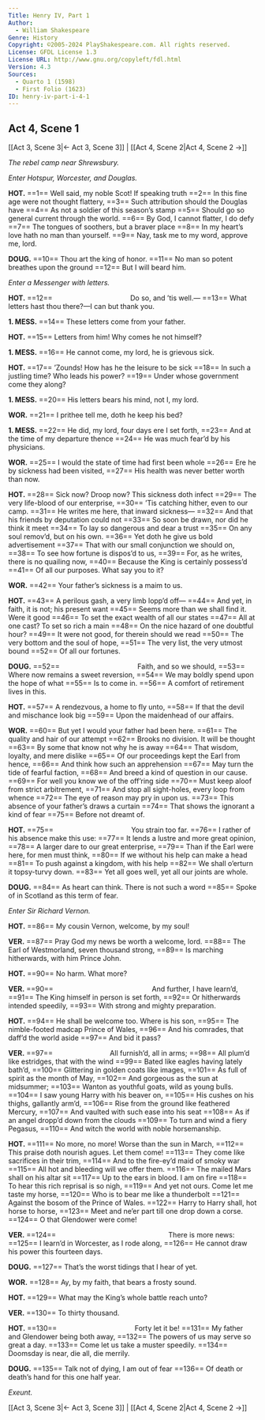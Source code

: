 ```yaml
---
Title: Henry IV, Part 1
Author: 
  - William Shakespeare
Genre: History
Copyright: ©2005-2024 PlayShakespeare.com. All rights reserved.
License: GFDL License 1.3
License URL: http://www.gnu.org/copyleft/fdl.html
Version: 4.3
Sources:
  - Quarto 1 (1598)
  - First Folio (1623)
ID: henry-iv-part-i-4-1
---
```


## Act 4, Scene 1
[[Act 3, Scene 3|← Act 3, Scene 3]] | [[Act 4, Scene 2|Act 4, Scene 2 →]]

*The rebel camp near Shrewsbury.*

*Enter Hotspur, Worcester, and Douglas.*

**HOT.**
==1== Well said, my noble Scot! If speaking truth
==2== In this fine age were not thought flattery,
==3== Such attribution should the Douglas have
==4== As not a soldier of this season’s stamp
==5== Should go so general current through the world.
==6== By God, I cannot flatter, I do defy
==7== The tongues of soothers, but a braver place
==8== In my heart’s love hath no man than yourself.
==9== Nay, task me to my word, approve me, lord.

**DOUG.**
==10== Thou art the king of honor.
==11== No man so potent breathes upon the ground
==12== But I will beard him.

*Enter a Messenger with letters.*

**HOT.**
==12==            Do so, and ’tis well.⁠—
==13== What letters hast thou there?—I can but thank you.

**1. MESS.**
==14== These letters come from your father.

**HOT.**
==15== Letters from him! Why comes he not himself?

**1. MESS.**
==16== He cannot come, my lord, he is grievous sick.

**HOT.**
==17== ’Zounds! How has he the leisure to be sick
==18== In such a justling time? Who leads his power?
==19== Under whose government come they along?

**1. MESS.**
==20== His letters bears his mind, not I, my lord.

**WOR.**
==21== I prithee tell me, doth he keep his bed?

**1. MESS.**
==22== He did, my lord, four days ere I set forth,
==23== And at the time of my departure thence
==24== He was much fear’d by his physicians.

**WOR.**
==25== I would the state of time had first been whole
==26== Ere he by sickness had been visited,
==27== His health was never better worth than now.

**HOT.**
==28== Sick now? Droop now? This sickness doth infect
==29== The very life-blood of our enterprise,
==30== ’Tis catching hither, even to our camp.
==31== He writes me here, that inward sickness⁠—
==32== And that his friends by deputation could not
==33== So soon be drawn, nor did he think it meet
==34== To lay so dangerous and dear a trust
==35== On any soul remov’d, but on his own.
==36== Yet doth he give us bold advertisement
==37== That with our small conjunction we should on,
==38== To see how fortune is dispos’d to us,
==39== For, as he writes, there is no quailing now,
==40== Because the King is certainly possess’d
==41== Of all our purposes. What say you to it?

**WOR.**
==42== Your father’s sickness is a maim to us.

**HOT.**
==43== A perilous gash, a very limb lopp’d off⁠—
==44== And yet, in faith, it is not; his present want
==45== Seems more than we shall find it. Were it good
==46== To set the exact wealth of all our states
==47== All at one cast? To set so rich a main
==48== On the nice hazard of one doubtful hour?
==49== It were not good, for therein should we read
==50== The very bottom and the soul of hope,
==51== The very list, the very utmost bound
==52== Of all our fortunes.

**DOUG.**
==52==            Faith, and so we should,
==53== Where now remains a sweet reversion,
==54== We may boldly spend upon the hope of what
==55== Is to come in.
==56== A comfort of retirement lives in this.

**HOT.**
==57== A rendezvous, a home to fly unto,
==58== If that the devil and mischance look big
==59== Upon the maidenhead of our affairs.

**WOR.**
==60== But yet I would your father had been here.
==61== The quality and hair of our attempt
==62== Brooks no division. It will be thought
==63== By some that know not why he is away
==64== That wisdom, loyalty, and mere dislike
==65== Of our proceedings kept the Earl from hence,
==66== And think how such an apprehension
==67== May turn the tide of fearful faction,
==68== And breed a kind of question in our cause.
==69== For well you know we of the off’ring side
==70== Must keep aloof from strict arbitrement,
==71== And stop all sight-holes, every loop from whence
==72== The eye of reason may pry in upon us.
==73== This absence of your father’s draws a curtain
==74== That shows the ignorant a kind of fear
==75== Before not dreamt of.

**HOT.**
==75==            You strain too far.
==76== I rather of his absence make this use:
==77== It lends a lustre and more great opinion,
==78== A larger dare to our great enterprise,
==79== Than if the Earl were here, for men must think,
==80== If we without his help can make a head
==81== To push against a kingdom, with his help
==82== We shall o’erturn it topsy-turvy down.
==83== Yet all goes well, yet all our joints are whole.

**DOUG.**
==84== As heart can think. There is not such a word
==85== Spoke of in Scotland as this term of fear.

*Enter Sir Richard Vernon.*

**HOT.**
==86== My cousin Vernon, welcome, by my soul!

**VER.**
==87== Pray God my news be worth a welcome, lord.
==88== The Earl of Westmorland, seven thousand strong,
==89== Is marching hitherwards, with him Prince John.

**HOT.**
==90== No harm. What more?

**VER.**
==90==               And further, I have learn’d,
==91== The King himself in person is set forth,
==92== Or hitherwards intended speedily,
==93== With strong and mighty preparation.

**HOT.**
==94== He shall be welcome too. Where is his son,
==95== The nimble-footed madcap Prince of Wales,
==96== And his comrades, that daff’d the world aside
==97== And bid it pass?

**VER.**
==97==         All furnish’d, all in arms;
==98== All plum’d like estridges, that with the wind
==99== Bated like eagles having lately bath’d,
==100== Glittering in golden coats like images,
==101== As full of spirit as the month of May,
==102== And gorgeous as the sun at midsummer;
==103== Wanton as youthful goats, wild as young bulls.
==104== I saw young Harry with his beaver on,
==105== His cushes on his thighs, gallantly arm’d,
==106== Rise from the ground like feathered Mercury,
==107== And vaulted with such ease into his seat
==108== As if an angel dropp’d down from the clouds
==109== To turn and wind a fiery Pegasus,
==110== And witch the world with noble horsemanship.

**HOT.**
==111== No more, no more! Worse than the sun in March,
==112== This praise doth nourish agues. Let them come!
==113== They come like sacrifices in their trim,
==114== And to the fire-ey’d maid of smoky war
==115== All hot and bleeding will we offer them.
==116== The mailed Mars shall on his altar sit
==117== Up to the ears in blood. I am on fire
==118== To hear this rich reprisal is so nigh,
==119== And yet not ours. Come let me taste my horse,
==120== Who is to bear me like a thunderbolt
==121== Against the bosom of the Prince of Wales.
==122== Harry to Harry shall, hot horse to horse,
==123== Meet and ne’er part till one drop down a corse.
==124== O that Glendower were come!

**VER.**
==124==                 There is more news:
==125== I learn’d in Worcester, as I rode along,
==126== He cannot draw his power this fourteen days.

**DOUG.**
==127== That’s the worst tidings that I hear of yet.

**WOR.**
==128== Ay, by my faith, that bears a frosty sound.

**HOT.**
==129== What may the King’s whole battle reach unto?

**VER.**
==130== To thirty thousand.

**HOT.**
==130==            Forty let it be!
==131== My father and Glendower being both away,
==132== The powers of us may serve so great a day.
==133== Come let us take a muster speedily.
==134== Doomsday is near, die all, die merrily.

**DOUG.**
==135== Talk not of dying, I am out of fear
==136== Of death or death’s hand for this one half year.

*Exeunt.*

[[Act 3, Scene 3|← Act 3, Scene 3]] | [[Act 4, Scene 2|Act 4, Scene 2 →]]